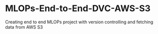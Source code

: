# MLOPs-End-to-End-DVC-AWS-S3
Creating end to end MLOPs project with version controlling and fetching data from AWS S3
